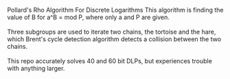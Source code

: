Pollard's Rho Algorithm For Discrete Logarithms
 This algorithm is finding the value of B for a^B = mod P, where only a and P are given. <br /> <br />
 Three subgroups are used to iterate two chains, the tortoise and the hare, which Brent's cycle detection algorithm detects a collision between the two chains.<br /> <br />
 This repo accurately solves 40 and 60 bit DLPs, but experiences trouble with anything larger.<br /> <br />
